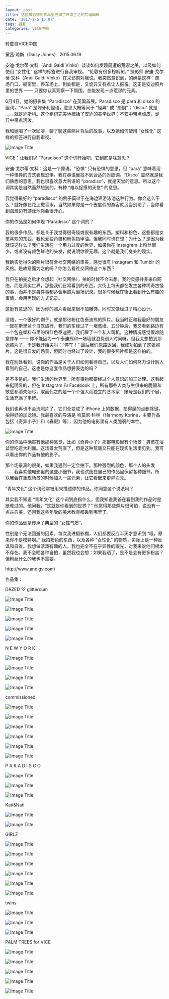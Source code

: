 ```yaml
---
layout: post
title: 这位摄影师的作品里充满了日常生活的荒诞幽默
date: '2017-2-5 15:07'
tags: 摄影
categories: VICE中国
---
```

转载自VICE中国

黛茜·琼斯（Daisy Jones）
2015.06.19
   
安迪·戈尔蒂·文科（Andi Galdi Vinko）谈谈如何发现周遭的荒谬之美，以及如何使用 “女性化” 这样的标签进行自我审视。
“伦敦有很多棕榈树，” 摄影师 安迪·戈尔蒂·文科（Andi Galdi Vinko）在采访前对我说。我突然意识到，的确是这样：商场门口、橱窗里、停车场上、到处都是，又诡异又有点让人振奋。这正是安迪照片里的世界 —— 只要你认真观察一下周围，总能发现一点荒谬的元素。

6月4日，她的摄影集 “Paradisco“ 在英国首展。Paradisco 是 para 和 disco 的组词，“Para” 是匈牙利俚语，意思大概等同于 “怪异” 或 “恐惧”；“disco” 就是 ...... 就是迪斯科。这个组词完美地概括了安迪的美学世界：不安中带点顽皮，诡异中带点活泼。

我和她喝了一次咖啡，聊了聊这些照片背后的故事，以及她如何使用 “女性化” 这样的标签进行自我审视。

![Image Title](https://www.tuchuang001.com/images/2017/02/05/para002_900.jpg)

VICE：让我们以 “Paradisco” 这个词开始吧，它到底是啥意思？

安迪·戈尔蒂·文科：这是一个俚语。“恐惧” 只有恐惧的意思，但 “para” 意味着用一种怪异的方式表现恐惧。我在英语里找不到合适的对应词。“Disco” 显然就是我们熟悉的意思。我也很喜欢意大利语的 “paradiso”，就是天堂的意思。所以这个词其实是自然而然想到的，有种 “难以捉摸的天堂” 的意思。

我觉得最好的 “paradisco” 的例子莫过于在海边建游泳池这种行为。你会这么干么？就好像在花上撒香水。当然如果你是一个去度假的游客就另当别论了，当你看到海滩边有游泳池你会很开心。

你的作品是如何体现 “Paradisco” 这个词的？

我的很多作品，都是关于我觉得很奇怪或很有趣的东西。塑料和粉色，这些都是女孩喜欢的东西，我也爱独角兽和粉色指甲油。但我同时也在想：为什么？是因为我就该这样么？我们生活在一个用力过度的世界，如果你在 Instagram 上粉丝很少，或者没有颜色鲜艳的头发，就说明你很无趣，这个就是我们身处的现实。

我确实觉得你的照片很符合社交网络的审美，感觉很有 Instagram 和 Tumblr 的风格。是故意而为之的吗？你怎么看社交网络这个东西？

我只在拍完之后才会想起（社交网络），拍的时候不会去想。我的灵感并非来自网络，而是真实世界，那些我们日常看到的东西。大街上每天都在发生各种稀奇古怪的事，而并不是每件事都适合用照片当场记录。很多时候我在街上看到什么有趣的事情，会用再现的方式记录。

这挺有意思的，因为你的照片看起来很不加雕饰，同时又像经过了精心设计。

没错，一个很好的例子，就是那张粉红色泰迪熊的照片。我当时正和我最好的朋友一起在斯里兰卡自驾旅行，我们的车经过了一堵蓝墙，五分钟后，我又看到路边有一个包在塑料布里的粉红色泰迪熊。我们雇了一个私人司机，这种情况感觉很难随意停车 —— 你不能因为一个泰迪熊和一堵墙就浪费别人时间呀。但我太想拍到那张照片了，于是我开始尖叫：“停车！” 最后我们原路返回，我成功拍到了这张照片。这是很自发的场景，但同时也经过了设计，我的很多照片都是这样拍的。

我在别处看到，说你的作品是关于人们如何看待自己，以及人们如何努力设计别人看到的自己。这也是你这套作品想要表达的吗？

差不多是的。我们生活的世界里，所有事物都要经过个人意识的加工处理。这看起来挺明显的，但在 Instagram 和 Facebook 上，所有那些人类与生俱来的脆弱和敏感都消失殆尽，取而代之的是一个个强大而独立的艺术家：账号是我们的个展，生活充满了丰碑。

我们也再也不会洗照片了。它们全变成了 iPhone 上的数据，拍得屎的点删除键，拍得好的加滤镜。我最喜欢的导演是 哈莫尼·科林（Harmony Korine，主要作品包括《奇异小子》和《春假》等），因为他的电影里有人类脆弱的本性。

![Image Title](https://www.tuchuang001.com/images/2017/02/05/para003_670.jpg)

你的作品中确实有他那种感觉，比如《奇异小子》那部电影里有个场景：男孩在浴盆里吃意大利面。这场景太荒唐了，但是这种荒唐又只能在现实生活里见到。我可以看出你的作品有他的影子。

那个场景真的很美，如果我遇到一定会拍下。那种强烈的颜色，那个人的头发 …… 我喜欢他电影里的这些小细节，我也试图在自己的作品里保留各种细节。所以我会在重现场景的时候加入一些元素，让它看起来更异次元。

“青年文化” 这个词经常被用来描述你的作品。你同意这个说法吗？

其实我不知道 “青年文化” 这个词到底指什么，但我知道我爸在看到我的作品时是挺难过的。他问我，“这就是你看到的世界？” 他觉得那些照片很可怕，说没有一点古典美，还问我这些年受的美术教育都丢到哪里了。

你的作品倒是传承了典型的 “女性气质”。

性别是个无法回避的因素。每次我进摄影棚，人们都要反应半天才意识到 “哦，原来你不是模特啊。” 我拍粉色的东西，以及各种 “女性化” 的物质，实际上是一种反讽和自省。我想做活泼有趣的人，我也完全不在乎异性的眼光，对我来说他们根本不存在。我不会晒各种自拍，虽然我也会想：如果我晒了，是不是会有更多粉丝？但粉丝什么的我也不需要。

http://www.andigv.com/

作品集：

DAZED ♡ glittercum

![Image Title](https://www.tuchuang001.com/images/2017/02/05/ANDIGV_hair_02_800.jpg)

![Image Title](https://www.tuchuang001.com/images/2017/02/05/ANDIGV_makeup_002_800.jpg)

![Image Title](https://www.tuchuang001.com/images/2017/02/05/ANDIGV_makeup_007_800.jpg)

![Image Title](https://www.tuchuang001.com/images/2017/02/05/ANDIGV_makeup_008_800.jpg)

![Image Title](https://www.tuchuang001.com/images/2017/02/05/ANDIGV_makeup_001_800.jpg)

N E W Y O R K

![Image Title](https://www.tuchuang001.com/images/2017/02/05/_Q1A1607_1_o.jpg)

![Image Title](https://www.tuchuang001.com/images/2017/02/05/_Q1A1615_1_o.jpg)

![Image Title](https://www.tuchuang001.com/images/2017/02/05/_Q1A1618_1_o.jpg)

![Image Title](https://www.tuchuang001.com/images/2017/02/05/_Q1A1626_1_o.jpg)

commissioned

![Image Title](https://www.tuchuang001.com/images/2017/02/05/Untitled-19_1200.jpg)

![Image Title](https://www.tuchuang001.com/images/2017/02/05/Untitled-110_1200.jpg)

![Image Title](https://www.tuchuang001.com/images/2017/02/05/Untitled-112_1200.jpg)

![Image Title](https://www.tuchuang001.com/images/2017/02/05/Untitled-130_1200.jpg)

![Image Title](https://www.tuchuang001.com/images/2017/02/05/Untitled-139_1200.jpg)

![Image Title](https://www.tuchuang001.com/images/2017/02/05/Untitled-141_1200.jpg)

P A R A D I S C O

![Image Title](https://www.tuchuang001.com/images/2017/02/05/para013_600.jpg)

![Image Title](https://www.tuchuang001.com/images/2017/02/05/para015_670.jpg)

![Image Title](https://www.tuchuang001.com/images/2017/02/05/para026_670.jpg)

Kati&Nati

![Image Title](https://www.tuchuang001.com/images/2017/02/05/98290007-copy_670.jpg)

![Image Title](https://www.tuchuang001.com/images/2017/02/05/IMG_5762-copy_1200.jpg)

GIRLZ

![Image Title](https://www.tuchuang001.com/images/2017/02/05/girlsdazedsmall7_670.jpg)

![Image Title](https://www.tuchuang001.com/images/2017/02/05/girlsdazedsmall11_670.jpg)

![Image Title](https://www.tuchuang001.com/images/2017/02/05/girlsdazedsmall12_670.jpg)

![Image Title](https://www.tuchuang001.com/images/2017/02/05/girlsdazedsmall16_670.jpg)

![Image Title](https://www.tuchuang001.com/images/2017/02/05/Screen-Shot-2015-04-07-at-11.38.42_530.png)

![Image Title](https://www.tuchuang001.com/images/2017/02/05/Screen-Shot-2015-04-07-at-11.42.59_670.png)

twins

![Image Title](https://www.tuchuang001.com/images/2017/02/05/agv_04_670.jpg)

![Image Title](http://www.tuchuang001.com/images/2017/02/05/agv_05_670.jpg)

![Image Title](https://www.tuchuang001.com/images/2017/02/05/agv_10_670.jpg)

PALM TREES for VICE

![Image Title](https://www.tuchuang001.com/images/2017/02/05/PT_01_533.jpg)

![Image Title](https://www.tuchuang001.com/images/2017/02/05/PT_02_533.jpg)

![Image Title](https://www.tuchuang001.com/images/2017/02/05/PT_03_533.jpg)

![Image Title](https://www.tuchuang001.com/images/2017/02/05/PT_06_533.jpg)

![Image Title](https://www.tuchuang001.com/images/2017/02/05/PT_09_533.jpg)
